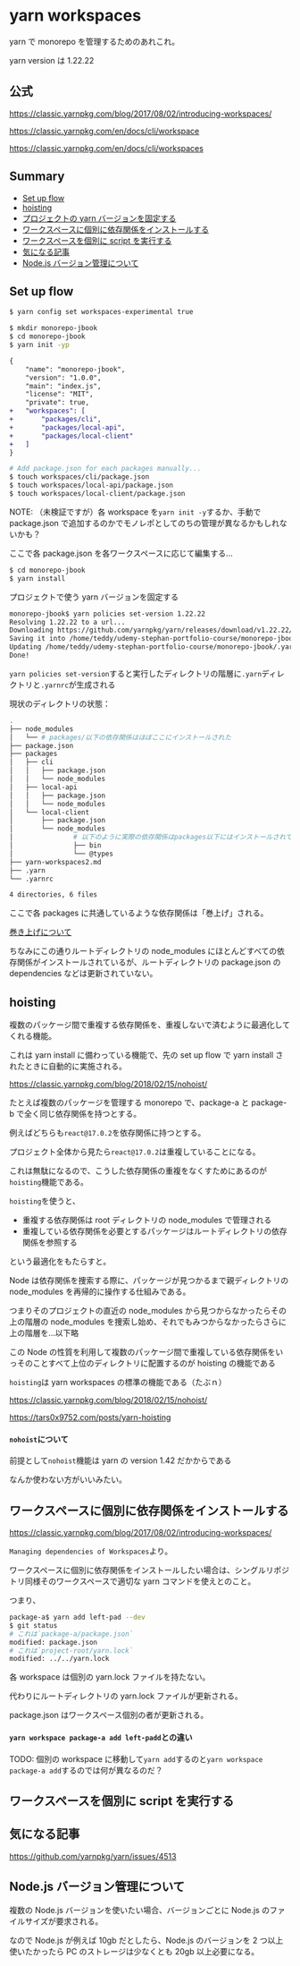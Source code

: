 # yarn workspaces

yarn で monorepo を管理するためのあれこれ。

yarn version は 1.22.22

## 公式

https://classic.yarnpkg.com/blog/2017/08/02/introducing-workspaces/

https://classic.yarnpkg.com/en/docs/cli/workspace

https://classic.yarnpkg.com/en/docs/cli/workspaces

## Summary

- [Set up flow](#set-up-flow)
- [hoisting](#hoisting)
- [プロジェクトの yarn バージョンを固定する](#プロジェクトのyarnバージョンを固定する)
- [ワークスペースに個別に依存関係をインストールする](#ワークスペースに個別に依存関係をインストールする)
- [ワークスペースを個別に script を実行する](#ワークスペースを個別にscriptを実行する)
- [気になる記事](#気になる記事)
- [Node.js バージョン管理について](#Node.jsバージョン管理について)

## Set up flow

```bash
$ yarn config set workspaces-experimental true

$ mkdir monorepo-jbook
$ cd monorepo-jbook
$ yarn init -yp
```

```diff json
{
    "name": "monorepo-jbook",
    "version": "1.0.0",
    "main": "index.js",
    "license": "MIT",
    "private": true,
+   "workspaces": [
+       "packages/cli",
+       "packages/local-api",
+       "packages/local-client"
+   ]
}

```

```bash
# Add package.json for each packages manually...
$ touch workspaces/cli/package.json
$ touch workspaces/local-api/package.json
$ touch workspaces/local-client/package.json
```

NOTE: （未検証ですが）各 workspace を`yarn init -y`するか、手動で package.json で追加するのかでモノレポとしてのちの管理が異なるかもしれないかも？

ここで各 package.json を各ワークスペースに応じて編集する...

```bash
$ cd monorepo-jbook
$ yarn install
```

プロジェクトで使う yarn バージョンを固定する

```bash
monorepo-jbook$ yarn policies set-version 1.22.22
Resolving 1.22.22 to a url...
Downloading https://github.com/yarnpkg/yarn/releases/download/v1.22.22/yarn-1.22.22.js...
Saving it into /home/teddy/udemy-stephan-portfolio-course/monorepo-jbook/.yarn/releases/yarn-1.22.22.cjs...
Updating /home/teddy/udemy-stephan-portfolio-course/monorepo-jbook/.yarnrc...
Done!
```

`yarn policies set-version`すると実行したディレクトリの階層に`.yarn`ディレクトリと`.yarnrc`が生成される

現状のディレクトリの状態：

```bash
.
├── node_modules
│   └── # packages/以下の依存関係はほぼここにインストールされた
├── package.json
├── packages
│   ├── cli
│   │   ├── package.json
│   │   └── node_modules
│   ├── local-api
│   │   ├── package.json
│   │   └── node_modules
│   └── local-client
│       ├── package.json
│       └── node_modules
│               # 以下のように実際の依存関係はpackages以下にはインストールされていない
│               ├── bin
│               └── @types
├── yarn-workspaces2.md
├── .yarn
└── .yarnrc

4 directories, 6 files
```

ここで各 packages に共通しているような依存関係は「巻上げ」される。

[巻き上げについて](#hoisting)

ちなみにこの通りルートディレクトリの node_modules にほとんどすべての依存関係がインストールされているが、ルートディレクトリの package.json の dependencies などは更新されていない。

## hoisting

複数のパッケージ間で重複する依存関係を、重複しないで済むように最適化してくれる機能。

これは yarn install に備わっている機能で、先の set up flow で yarn install されたときに自動的に実施される。

https://classic.yarnpkg.com/blog/2018/02/15/nohoist/

たとえば複数のパッケージを管理する monorepo で、package-a と package-b で全く同じ依存関係を持つとする。

例えばどちらも`react@17.0.2`を依存関係に持つとする。

プロジェクト全体から見たら`react@17.0.2`は重複していることになる。

これは無駄になるので、こうした依存関係の重複をなくすためにあるのが`hoisting`機能である。

`hoisting`を使うと、

-   重複する依存関係は root ディレクトリの node_modules で管理される
-   重複している依存関係を必要とするパッケージはルートディレクトリの依存関係を参照する

という最適化をもたらすと。

Node は依存関係を捜索する際に、パッケージが見つかるまで親ディレクトリの node_modules を再帰的に操作する仕組みである。

つまりそのプロジェクトの直近の node_modules から見つからなかったらその上の階層の node_modules を捜索し始め、それでもみつからなかったらさらに上の階層を...以下略

この Node の性質を利用して複数のパッケージ間で重複している依存関係をいっそのことすべて上位のディレクトリに配置するのが hoisting の機能である

`hoisting`は yarn workspaces の標準の機能である（たぶｎ）

https://classic.yarnpkg.com/blog/2018/02/15/nohoist/

https://tars0x9752.com/posts/yarn-hoisting

#### `nohoist`について

前提として`nohoist`機能は yarn の version 1.42 だかからである

なんか使わない方がいいみたい。

## ワークスペースに個別に依存関係をインストールする

https://classic.yarnpkg.com/blog/2017/08/02/introducing-workspaces/

`Managing dependencies of Workspaces`より。

ワークスペースに個別に依存関係をインストールしたい場合は、シングルリポジトリ同様そのワークスペースで適切な yarn コマンドを使えとのこと。

つまり、

```bash
package-a$ yarn add left-pad --dev
$ git status
# これは`package-a/package.json`
modified: package.json
# これは`project-root/yarn.lock`
modified: ../../yarn.lock
```

各 workspace は個別の yarn.lock ファイルを持たない。

代わりにルートディレクトリの yarn.lock ファイルが更新される。

package.json はワークスペース個別の者が更新される。

#### `yarn workspace package-a add left-padd`との違い

TODO: 個別の workspace に移動して`yarn add`するのと`yarn workspace package-a add`するのでは何が異なるのだ？

## ワークスペースを個別に script を実行する

## 気になる記事

https://github.com/yarnpkg/yarn/issues/4513

## Node.js バージョン管理について

複数の Node.js バージョンを使いたい場合、バージョンごとに Node.js のファイルサイズが要求される。

なので Node.js が例えば 10gb だとしたら、Node.js のバージョンを 2 つ以上使いたかったら PC のストレージは少なくとも 20gb 以上必要になる。
